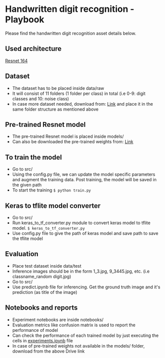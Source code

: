 # Handwritten digit recognition - Playbook
Please find the handwritten digit recognition asset details below. 

## Used architecture
[Resnet 164](https://arxiv.org/abs/1603.05027)

## Dataset
- The dataset has to be placed inside data/raw  
- It will consist of 11 folders (1 folder per class) in total (i.e 0-9: digit classes and 10: noise class)
- In case more dataset needed, download from: [Link](https://drive.google.com/drive/folders/1pN6_j8BBoB9yacUNCXE37d6qKK6NtOpo?usp=share_link) and place it in the same folder structure as mentioned above

## Pre-trained Resnet model
- The pre-trained Resnet model is placed inside models/ 
- Can also be downloaded the pre-trained weights from: [Link](https://drive.google.com/file/d/1PZVfCDYWsmK0ejpv0r3-i0dOq-JvQgLi/view?usp=share_link)

## To train the model
- Go to src/
- Using the config.py file, we can update the model specific parameters and augment the training data. Post training, the model will be saved in the given path
- To start the training
``
$ python train.py 
``
## Keras to tflite model converter
- Go to src/
- Run keras_to_tf_converter.py module to convert keras model to tflite model.
``
$ keras_to_tf_converter.py
``
- Use config.py file to give the path of keras model and save path to save the tflite model

## Evaluation
- Place test dataset inside data/test
- Inference images should be in the form 1_3.jpg, 9_3445.jpg, etc. (i.e classname_random digit.jpg)
- Go to src/
- Use predict.ipynb file for inferencing. Get the ground truth image and it's prediction (as title of the image)

## Notebooks and reports
- Experiment notebooks are inside notebooks/
- Evaluation metrics like confusion matrix is used to report the performance of model
- Can check the performance of each trained model by just executing the cells in [experiments.ipynb](https://github.com/Sunbird-Saral/react-native-saral-sdk/tree/enhancement/ml_folder_struct/ml_models/handwritten_alpha-numeric/notebooks/experiment1) file
- In case of pre-trained weights not available in the models/ folder, download from the above Drive link 



